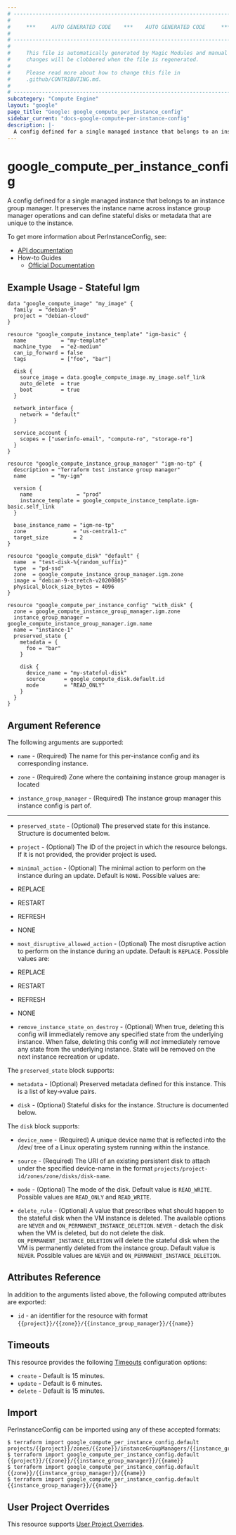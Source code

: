 ```yaml
---
# ----------------------------------------------------------------------------
#
#     ***     AUTO GENERATED CODE    ***    AUTO GENERATED CODE     ***
#
# ----------------------------------------------------------------------------
#
#     This file is automatically generated by Magic Modules and manual
#     changes will be clobbered when the file is regenerated.
#
#     Please read more about how to change this file in
#     .github/CONTRIBUTING.md.
#
# ----------------------------------------------------------------------------
subcategory: "Compute Engine"
layout: "google"
page_title: "Google: google_compute_per_instance_config"
sidebar_current: "docs-google-compute-per-instance-config"
description: |-
  A config defined for a single managed instance that belongs to an instance group manager.
---
```


# google\_compute\_per\_instance\_config

A config defined for a single managed instance that belongs to an instance group manager. It preserves the instance name
across instance group manager operations and can define stateful disks or metadata that are unique to the instance.


To get more information about PerInstanceConfig, see:

* [API documentation](https://cloud.google.com/compute/docs/reference/rest/v1/instanceGroupManagers)
* How-to Guides
    * [Official Documentation](https://cloud.google.com/compute/docs/instance-groups/stateful-migs#per-instance_configs)

## Example Usage - Stateful Igm


```hcl
data "google_compute_image" "my_image" {
  family  = "debian-9"
  project = "debian-cloud"
}

resource "google_compute_instance_template" "igm-basic" {
  name           = "my-template"
  machine_type   = "e2-medium"
  can_ip_forward = false
  tags           = ["foo", "bar"]

  disk {
    source_image = data.google_compute_image.my_image.self_link
    auto_delete  = true
    boot         = true
  }

  network_interface {
    network = "default"
  }

  service_account {
    scopes = ["userinfo-email", "compute-ro", "storage-ro"]
  }
}

resource "google_compute_instance_group_manager" "igm-no-tp" {
  description = "Terraform test instance group manager"
  name        = "my-igm"

  version {
    name              = "prod"
    instance_template = google_compute_instance_template.igm-basic.self_link
  }

  base_instance_name = "igm-no-tp"
  zone               = "us-central1-c"
  target_size        = 2
}

resource "google_compute_disk" "default" {
  name  = "test-disk-%{random_suffix}"
  type  = "pd-ssd"
  zone  = google_compute_instance_group_manager.igm.zone
  image = "debian-9-stretch-v20200805"
  physical_block_size_bytes = 4096
}

resource "google_compute_per_instance_config" "with_disk" {
  zone = google_compute_instance_group_manager.igm.zone
  instance_group_manager = google_compute_instance_group_manager.igm.name
  name = "instance-1"
  preserved_state {
    metadata = {
      foo = "bar"
    }

    disk {
      device_name = "my-stateful-disk"
      source      = google_compute_disk.default.id
      mode        = "READ_ONLY"
    }
  }
}
```

## Argument Reference

The following arguments are supported:


* `name` -
  (Required)
  The name for this per-instance config and its corresponding instance.

* `zone` -
  (Required)
  Zone where the containing instance group manager is located

* `instance_group_manager` -
  (Required)
  The instance group manager this instance config is part of.


- - -


* `preserved_state` -
  (Optional)
  The preserved state for this instance.
  Structure is documented below.

* `project` - (Optional) The ID of the project in which the resource belongs.
    If it is not provided, the provider project is used.

* `minimal_action` - (Optional) The minimal action to perform on the instance during an update.
Default is `NONE`. Possible values are:
* REPLACE
* RESTART
* REFRESH
* NONE
* `most_disruptive_allowed_action` - (Optional) The most disruptive action to perform on the instance during an update.
Default is `REPLACE`. Possible values are:
* REPLACE
* RESTART
* REFRESH
* NONE
* `remove_instance_state_on_destroy` - (Optional) When true, deleting this config will immediately remove any specified state from the underlying instance.
When false, deleting this config will *not* immediately remove any state from the underlying instance.
State will be removed on the next instance recreation or update.

The `preserved_state` block supports:

* `metadata` -
  (Optional)
  Preserved metadata defined for this instance. This is a list of key->value pairs.

* `disk` -
  (Optional)
  Stateful disks for the instance.
  Structure is documented below.


The `disk` block supports:

* `device_name` -
  (Required)
  A unique device name that is reflected into the /dev/ tree of a Linux operating system running within the instance.

* `source` -
  (Required)
  The URI of an existing persistent disk to attach under the specified device-name in the format
  `projects/project-id/zones/zone/disks/disk-name`.

* `mode` -
  (Optional)
  The mode of the disk.
  Default value is `READ_WRITE`.
  Possible values are `READ_ONLY` and `READ_WRITE`.

* `delete_rule` -
  (Optional)
  A value that prescribes what should happen to the stateful disk when the VM instance is deleted.
  The available options are `NEVER` and `ON_PERMANENT_INSTANCE_DELETION`.
  `NEVER` - detach the disk when the VM is deleted, but do not delete the disk.
  `ON_PERMANENT_INSTANCE_DELETION` will delete the stateful disk when the VM is permanently
  deleted from the instance group.
  Default value is `NEVER`.
  Possible values are `NEVER` and `ON_PERMANENT_INSTANCE_DELETION`.

## Attributes Reference

In addition to the arguments listed above, the following computed attributes are exported:

* `id` - an identifier for the resource with format `{{project}}/{{zone}}/{{instance_group_manager}}/{{name}}`


## Timeouts

This resource provides the following
[Timeouts](/docs/configuration/resources.html#timeouts) configuration options:

- `create` - Default is 15 minutes.
- `update` - Default is 6 minutes.
- `delete` - Default is 15 minutes.

## Import

PerInstanceConfig can be imported using any of these accepted formats:

```
$ terraform import google_compute_per_instance_config.default projects/{{project}}/zones/{{zone}}/instanceGroupManagers/{{instance_group_manager}}/{{name}}
$ terraform import google_compute_per_instance_config.default {{project}}/{{zone}}/{{instance_group_manager}}/{{name}}
$ terraform import google_compute_per_instance_config.default {{zone}}/{{instance_group_manager}}/{{name}}
$ terraform import google_compute_per_instance_config.default {{instance_group_manager}}/{{name}}
```

## User Project Overrides

This resource supports [User Project Overrides](https://www.terraform.io/docs/providers/google/guides/provider_reference.html#user_project_override).
